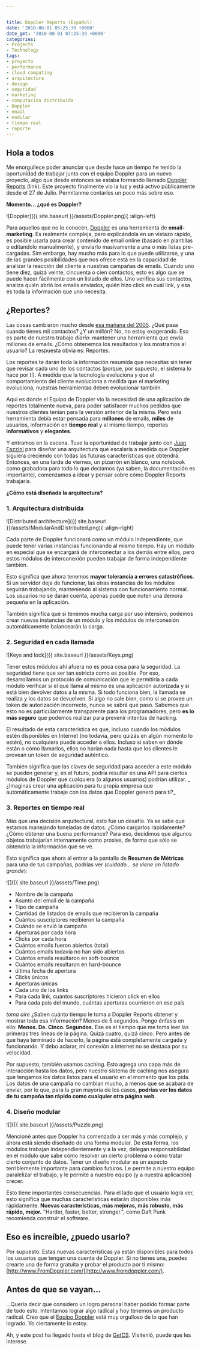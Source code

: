 ```yaml
---


title: Doppler Reports (Español)
date: '2010-08-01 05:25:39 +0000'
date_gmt: '2010-08-01 07:25:39 +0000'
categories:
- Projects
- Technology
tags:
- proyecto
- performance
- cloud computing
- arquitectura
- design
- seguridad
- marketing
- computación distribuída
- Doppler
- email
- modular
- tiempo real
- reporte
---
```



## Hola a todos

Me enorgullece poder anunciar que desde hace un tiempo he tenido la oportunidad de trabajar junto con el equipo Doppler para un nuevo proyecto, algo que desde entonces se estaba formando llamado [Doppler Reports](http://www.fromdoppler.com/Website/source/English/feat_reports.aspx) (link). Este proyecto finalmente vio la luz y está activo públicamente desde el 27 de Julio. Permítanme contarles un poco más sobre eso.

**Momento...  ¿qué es Doppler?**

![Doppler]({{ site.baseurl }}/assets/Doppler.png){ :align-left}

Para aquellos que no lo conocen, [Doppler](http://www.fromdoppler.com) es una herramienta de **email-marketing**. Es realmente compleja, pero explicándola en un vistazo rápido, es posible usarla para crear contenido de email online (basado en plantillas o editandolo manualmente), y enviarlo masivamente a una o más listas pre-cargadas. Sim embargo, hay mucho más para lo que puede utilizarse, y una de las grandes posibilidades que nos ofrece está en la capacidad de analizar la reacción del cliente a nuestras campañas de emails. Cuando uno tiene diez, quizá veinte, cincuenta o cien contactos, esto es algo que se puede hacer fácilmente con un listado de ellos. Uno verifica sus contactos, analiza quién abrió los emails enviados, quién hizo click en cuál link, y esa es toda la información que uno necesita.

##  ¿Reportes?

Las cosas cambiaron mucho desde [esa mañana del 2005](http://blog.fromdoppler.com/feliz-cumpleanos-doppler).  ¿Qué pasa cuando tienes mil contactos?  ¿Y un millón? No, no estoy exagerando. Eso es parte de nuestro trabajo *diario*: mantener una herramienta que envía millones de emails.  ¿Cómo obtenemos los resultados y los mostramos al usuario? La respuesta obvia es: Reportes.

Los reportes  te darán toda la información resumida que necesitas sin tener que revisar cada uno de los contactos (porque, por supuesto, el sistema lo hace por tí). A medida que la tecnología evoluciona y que el comportamiento del cliente evoluciona a medida que el marketing evoluciona, nuestras herramientas deben evolucionar también.

Aquí es donde el Equipo de Doppler vio la necesidad de una aplicación de reportes totalmente nueva, para poder satisfacer muchos pedidos que nuestros clientes tenían para la versión anterior de la misma. Pero esta herramienta debía estar pensada para **millones** de emails, **miles** de usuarios, información en **tiempo real** y al mismo tiempo, reportes **informativos** y **elegantes**.

Y entramos en la escena. Tuve la oportunidad de trabajar junto con [Juan Fazzini](http://ar.linkedin.com/in/juanfazzini) para diseñar una arquitectura que escalaría a medida que Doppler siguiera creciendo con todas las futuras características que obtendrá. Entonces, en una tarde de viernes, un pizarrón en blanco, una notebook como grabadora para todo lo que decíamos (ya saben, la documentación es importante), comenzamos a idear y pensar sobre cómo Doppler Reports trabajaría.

**¿Cómo está diseñada la arquitectura?**

### **1. Arquitectura distribuida**

![Distributed architecture]({{ site.baseurl }}/assets/ModularAndDistributed.png){ :align-right}

Cada parte de Doppler funcionará como un módulo independiente, que puede tener varias instancias funcionando al mismo tiempo. Hay un módulo en especial que se encargará de interconectar a los demás entre ellos, pero estos módulos de interconexión pueden trabajar de forma independiente también.

Esto significa que ahora tenemos **mayor tolerancia a errores catastróficos**. Si un servidor deja de funcionar, las otras instancias de los módulos seguirán trabajando, manteniendo al sistema con funcionamiento normal. Los usuarios no se darán cuenta, apenas puede que noten una demora pequeña en la aplicación.

También significa que si tenemos mucha carga por uso intensivo, podemos crear nuevas instancias de un módulo y los módulos de interconexión automáticamente balancearán la carga.

### **2. Seguridad en cada llamada**

![Keys and lock]({{ site.baseurl }}/assets/Keys.png)

Tener estos módulos ahí afuera no es poca cosa para la seguridad. La seguridad tiene que ser tan estricta como es posible. Por eso, desarrollamos un protocolo de comunicación que le permitiría a cada módulo verificar si el que llama al mismo es una aplicación autorizada y si está bien devolver datos a la misma. Si todo funciona bien, la llamada se realiza y los datos se devuelven. Si algo no sale bien, como si se provee un token de autorización incorrecto, nunca se sabrá qué pasó. Sabemos que esto no es particularmente transparente para los programadores, pero **es lo más seguro** que podemos realizar para prevenir intentos de hacking.

El resultado de esta característica es que, incluso cuando los módulos estén disponibles en Internet (no todavía, pero quizás en algún momento lo estén), no cualquiera puede acceder a ellos. Incluso si saben en dónde están o cómo llamarlos, ellos no harían nada hasta que los clientes le provean un token de seguridad auténtico.

También significa que las claves de seguridad para acceder a este módulo se pueden generar y, en el futuro, podría resultar en una API para ciertos módulos de Doppler que cualquiera (o algunos usuarios) podrían utilizar. _ ¿Imaginas crear una aplicación para tu propia empresa que automáticamente trabaje con los datos que Doppler generó para tí?_

### **3. Reportes en tiempo real**

Más que una decisión arquitectural, esto fue un desafío. Ya se sabe que estamos manejando toneladas de datos.  ¿Cómo cargarlos rápidamente?  ¿Cómo obtener una buena performance? Para eso, decidimos que algunos objetos trabajarían internamente como proxies, de forma que sólo se obtendría la información que se ve.

Esto significa que ahora al entrar a la pantalla de **Resumen de Métricas** para una de tus campañas, podrías ver (_cuidado... se viene un listado grande_):

![]({{ site.baseurl }}/assets/Time.png)

- Nombre de la campaña
- Asunto del email de la campaña
- Tipo de campaña
- Cantidad de listados de emails que recibieron la campaña
- Cuántos suscriptores recibieron la campaña
- Cuándo se envió la campaña
- Aperturas por cada hora
- Clicks por cada hora
- Cuántos emails fueron abiertos (total)
- Cuántos emails todavía no han sido abiertos
- Cuántos emails resultaron en soft-bounce
- Cuántos emails resultaron en hard-bounce
- última fecha de apertura
- Clicks únicos
- Aperturas únicas
- Cada uno de los links
- Para cada link, cuántos suscriptores hicieron click en ellos
- Para cada país del mundo, cuántas aperturas ocurrieron en ese país

_*toma aire*_  ¿Saben cuánto tiempo le toma a Doppler Reports obtener y mostrar toda esa información? Menos de 5 segundos. Pongo énfasis en ello: **Menos. De. Cinco. Segundos.** Ese es el tiempo que me toma leer las primeras tres líneas de la página. Quizá cuatro, quizá cinco. Pero antes de que haya terminado de hacerlo, la página está completamente cargada y funcionando. Y debo aclarar, mi conexión a internet no se destaca por su velocidad.

Por supuesto, también usamos caching. Esto agrega una capa más de interacción hasta los datos, pero nuestro sistema de caching nos asegura que tengamos los datos listos para el usuario en el momento que los pida. Los datos de una campaña no cambian mucho, a menos que se acabara de enviar, por lo que, para la gran mayoría de los casos, **podrías ver los datos de tu campaña tan rápido como cualquier otra página web**.

### **4. Diseño modular**

![]({{ site.baseurl }}/assets/Puzzle.png)

Mencioné antes que Doppler ha comenzado a ser más y más complejo, y ahora está siendo diseñado de una forma modular. De esta forma, los módulos trabajan independientemente y a la vez, delegan responsabilidad en el módulo que sabe cómo resolver un cierto problema o cómo tratar cierto conjunto de datos. Tener un diseño modular es un aspecto terriblemente importante para cambios futuros. Le permite a nuestro equipo paralelizar el trabajo, y le permite a nuestro equipo (y a nuestra aplicación) crecer.

Esto tiene importantes consecuencias. Para el lado que el usuario logra ver, esto significa que muchas características estarán disponibles más rápidamente. **Nuevas características, más mejoras, más robusto, más rápido, mejor.** "Harder, faster, better, stronger.", como Daft Punk recomienda construir el software.

## Eso es increíble, ¿puedo usarlo?

Por supuesto. Estas nuevas características ya están disponibles para todos los usuarios que tengan una cuenta de Doppler. Si no tienes una, puedes crearte una de forma gratuita y probar el producto por tí mismo: [http://www.FromDoppler.com/](http://www.fromdoppler.com/).

## Antes de que se vayan...

...Quería decir que considero un logro personal haber podido formar parte de todo esto. Intentamos lograr algo radical y hoy tenemos un producto radical. Creo que el [Equipo Doppler](http://www.fromdoppler.com/Website/source/English/company.aspx) está muy orgulloso de lo que han logrado. Yo ciertamente lo estoy.

Ah, y este post ha llegado hasta el blog de [GetCS](http://getcs.com/en/2010/07/doppler-reports/). Visitenló, puede que les interese.
